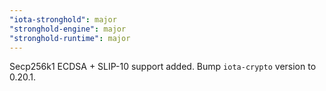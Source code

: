 ```yaml
---
"iota-stronghold": major
"stronghold-engine": major
"stronghold-runtime": major
---
```


Secp256k1 ECDSA + SLIP-10 support added.
Bump `iota-crypto` version to 0.20.1.
